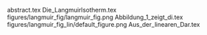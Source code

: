 abstract.tex
Die_LangmuirIsotherm.tex
figures/langmuir_fig/langmuir_fig.png
Abbildung_1_zeigt_di.tex
figures/langmuir_fig_lin/default_figure.png
Aus_der_linearen_Dar.tex
